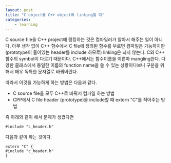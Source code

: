 ```yaml
---
layout: post
title: "C object를 C++ object와 linking할 때"
categories:
    - learning
---
```


C source file을 C++ project에 링킹하는 것은 컴파일러가 알아서 해주는 일이 아니다. 아무 생각 없이 C++ 함수에서 C file에 정의된 함수를 부르면 컴파일은 가능하지만 (prototype이 들어있는 header를 include 하므로) linking은 되지 않는다. C와 C++ 함수의 symbol이 다르기 때문이다. C++에서는 함수이름을 이른마 mangling한다. 다양한 클래스에서 동일한 이름의 function name을 쓸 수 있는 상황이다보니 구분을 위해서 매우 독특한 문자열로 바꿔버린다.

따라서 이것을 가능하게 하는 방법은 다음과 같다.

- C source file을 모두 C++로 바꿔서 컴파일 하는 방법
- CPP에서 C file header (prototype)을 include할 때 extern "C"를 적어주는 방법

즉 아래와 같이 해서 문제가 생겼다면

```
#include "c_header.h"
```

다음과 같이 하는 것이다.

```
extern "C" {
#include "c_header.h"    
}
```

